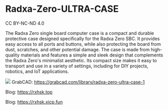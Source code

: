 # Radxa-Zero-ULTRA-CASE

CC BY-NC-ND 4.0

The Radxa Zero single board computer case is a compact and durable protective case designed specifically for the Radxa Zero SBC. It provides easy access to all ports and buttons, while also protecting the board from dust, scratches, and other potential damage. The case is made from high-quality materials and features a simple and sleek design that complements the Radxa Zero's minimalist aesthetic. Its compact size makes it easy to transport and use in a variety of settings, including for DIY projects, robotics, and IoT applications.

![](https://d2t1xqejof9utc.cloudfront.net/screenshots/pics/5f31c0c525797d1222c198b159f5c137/large.JPEG)
GrabCAD: https://grabcad.com/library/radxa-zero-ultra-case-1

Blog: https://rxhsk.top

Blog: https://rxhsk.xicp.fun
